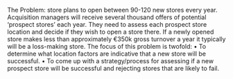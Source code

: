 The Problem:
store plans to open between 90-120 new stores every year. Acquisition managers will receive several thousand offers of potential ‘prospect stores’ each year. They need to assess each prospect store location and decide if they wish to open a store there. If a newly opened store makes less than approximately €350k gross turnover a year it typically will be a loss-making store. 
The focus of this problem is twofold:
•	To determine what location factors are indicative that a new store will be successful.
•	To come up with a strategy/process for assessing if a new prospect store will be successful and rejecting stores that are likely to fail.


